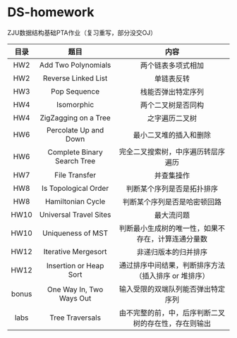 # DS-homework
ZJU数据结构基础PTA作业（复习重写，部分没交OJ）


| 目录  |            题目             |                         内容                         |
| :---: | :-------------------------: | :--------------------------------------------------: |
|  HW2  |     Add Two Polynomials     |                  两个链表多项式相加                  |
|  HW2  |     Reverse Linked List     |                      单链表反转                      |
|  HW3  |        Pop Sequence         |                  栈能否弹出特定序列                  |
|  HW4  |         Isomorphic          |                  两个二叉树是否同构                  |
|  HW4  |    ZigZagging on a Tree     |                    之字遍历二叉树                    |
|  HW6  |    Percolate Up and Down    |                最小二叉堆的插入和删除                |
|  HW6  | Complete Binary Search Tree |          完全二叉搜索树，中序遍历转层序遍历          |
|  HW7  |        File Transfer        |                      并查集操作                      |
|  HW8  |    Is Topological Order     |              判断某个序列是否是拓扑排序              |
|  HW8  |      Hamiltonian Cycle      |             判断某个序列是否是哈密顿回路             |
| HW10  |   Universal Travel Sites    |                      最大流问题                      |
| HW10  |      Uniqueness of MST      |  判断最小生成树的唯一性，如果不存在，计算连通分量数  |
| HW12  |     Iterative Mergesort     |                 非递归版本的归并排序                 |
| HW12  |   Insertion or Heap Sort    | 通过排序中间结果，判断排序方法（插入排序 or 堆排序） |
| bonus |  One Way In, Two Ways Out   |          输入受限的双端队列能否弹出特定序列          |
| labs  |       Tree Traversals       | 由不完整的前，中，后序判断二叉树的存在性，存在则输出 |